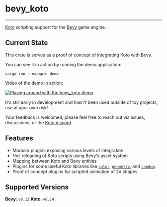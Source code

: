 # bevy_koto

---

[Koto][koto] scripting support for the [Bevy][bevy] game engine.

## Current State

This crate is serves as a proof of concept of integrating Koto with Bevy. 

You can see it in action by running the demo application: 

`cargo run --example demo`

Video of the demo in action:

[![Playing around with the bevy_koto demo](https://img.youtube.com/vi/EqgAEOucBP8/0.jpg)](https://www.youtube.com/watch?v=EqgAEOucBP8)

It's still early in development and hasn't been used outside of toy projects,
use at your own risk!

Your feedback is welcomed, please feel free to reach out via issues,
discussions, or the [Koto discord][discord].

## Features

- Modular plugins exposing various levels of integration.  
- Hot-reloading of Koto scripts using Bevy's asset system
- Mapping between Koto and Bevy entities
- Plugins for some useful Koto libraries like [`color`][koto_color], 
  [`geometry`][koto_geometry], and [`random`][koto_random].
- Proof of concept plugins for scripted animation of 2d shapes.

## Supported Versions

**Bevy**: `v0.13`
**Koto**: `v0.14`

[bevy]: https://bevyengine.org
[discord]: https://discord.gg/JeV8RuK4CT
[koto]: https://koto.dev
[koto_color]: https://koto.dev/docs/next/libs/color
[koto_geometry]: https://koto.dev/docs/next/libs/geometry
[koto_random]: https://koto.dev/docs/next/libs/random

